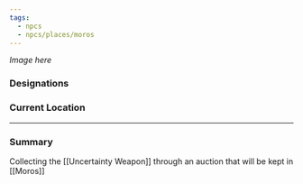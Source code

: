 ```yaml
---
tags:
  - npcs
  - npcs/places/moros
---
```

*Image here*

### Designations


### Current Location


___
### Summary
Collecting the [[Uncertainty Weapon]] through an auction that will be kept in [[Moros]]